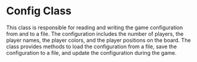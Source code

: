 # Config Class

This class is responsible for reading and writing the game configuration from and to a file. The configuration includes
the number of players, the player names, the player colors, and the player positions on the board. The class provides
methods to load the configuration from a file, save the configuration to a file, and update the configuration during the
game.
